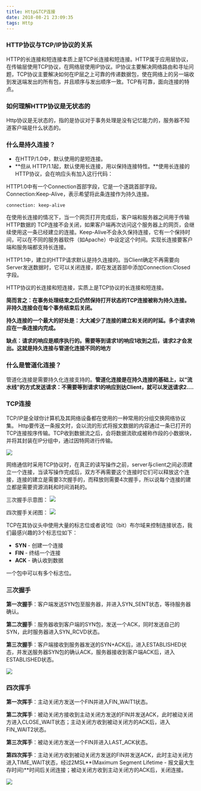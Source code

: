 ```yaml
---
title: Http&TCP连接
date: 2018-08-21 23:09:35
tags: Http
---
```


### HTTP协议与TCP/IP协议的关系

HTTP的长连接和短连接本质上是TCP长连接和短连接。HTTP属于应用层协议，在传输层使用TCP协议，在网络层使用IP协议。IP协议主要解决网络路由和寻址问题，TCP协议主要解决如何在IP层之上可靠的传递数据包，使在网络上的另一端收到发送端发出的所有包，并且顺序与发出顺序一致。TCP有可靠，面向连接的特点。

### 如何理解HTTP协议是无状态的

Http协议是无状态的，指的是协议对于事务处理是没有记忆能力的，服务器不知道客户端是什么状态的。

### 什么是持久连接？

- 在HTTP/1.0中，默认使用的是短连接。
- **但从 HTTP/1.1起，默认使用长连接，用以保持连接特性。**使用长连接的HTTP协议，会在响应头有加入这行代码：

HTTP1.0中有一个Connection首部字段，它是一个逐跳首部字段。Connection:Keep-Alive，表示希望将此条连接作为持久连接。

```
connection: keep-alive
```

在使用长连接的情况下，当一个网页打开完成后，客户端和服务器之间用于传输HTTP数据的 TCP连接不会关闭，如果客户端再次访问这个服务器上的网页，会继续使用这一条已经建立的连接。Keep-Alive不会永久保持连接，它有一个保持时间，可以在不同的服务器软件（如Apache）中设定这个时间。实现长连接要客户端和服务端都支持长连接。

HTTP1.1中，建立的HTTP请求默认是持久连接的。当Client确定不再需要向Server发送数据时，它可以关闭连接，即在发送首部中添加Connection:Closed字段。

HTTP协议的长连接和短连接，实质上是TCP协议的长连接和短连接。

**简而言之：在事务处理结束之后仍然保持打开状态的TCP连接被称为持久连接。非持久连接会在每个事务结束后关闭。**

**持久连接的一个最大的好处是：大大减少了连接的建立和关闭的时延。多个请求响应在一条连接内完成。**

**缺点：请求的响应是顺序执行的。需要等到请求1的响应1收到之后，请求2才会发出。这就是持久连接与管道化连接不同的地方**

### 什么是管道化连接？

管道化连接是需要持久化连接支持的。**管道化连接是在持久连接的基础上，以“流水线”的方式发送请求：不需要等到请求1的响应到达Client，就可以发送请求2....**

### TCP连接

TCP/IP是全球你计算机及其网络设备都在使用的一种常用的分组交换网络协议集。
Http要传送一条报文时，会以流的形式将报文数据的内容通过一条已打开的TCP连接按序传输。TCP收到数据流之后，会将数据流砍成被称作段的小数据块，并将其封装在IP分组中，通过因特网进行传输。

![](https://ws1.sinaimg.cn/large/006tNbRwgy1fuh13lkw4aj30sg080dgi.jpg)

网络通信时采用TCP协议时，在真正的读写操作之前，server与client之间必须建立一个连接，当读写操作完成后，双方不再需要这个连接时它们可以释放这个连接，连接的建立是需要3次握手的，而释放则需要4次握手，所以说每个连接的建立都是需要资源消耗和时间消耗的。

三次握手示意图：
![](https://ws3.sinaimg.cn/large/006tNbRwgy1fuhql67ui4j30ld0cutbv.jpg)

四次握手关闭图：
![](https://ws4.sinaimg.cn/large/006tNbRwgy1fuhqlnt8ijj30os0ffwtl.jpg)

TCP在其协议头中使用大量的标志位或者说1位（bit）布尔域来控制连接状态，我们最感兴趣的3个标志位如下：

- **SYN** - 创建一个连接
- **FIN** - 终结一个连接
- **ACK** - 确认收到数据

一个包中可以有多个标志位。

### 三次握手

**第一次握手**：客户端发送SYN包至服务器，并进入SYN_SENT状态，等待服务器确认。

**第二次握手**：服务器收到客户端的SYN包，发送一个ACK，同时发送自己的SYN，此时服务器进入SYN_RCVD状态。

**第三次握手**：客户端接收到服务器发送的SYN+ACK后，进入ESTABLISHED状态，并发送服务器SYN包的确认ACK，服务器接收到客户端ACK后，进入ESTABLISHED状态。

![](https://ws2.sinaimg.cn/large/006tNbRwgy1fuhpljw6s1j30cv06caa9.jpg)

### 四次挥手

**第一次挥手**：主动关闭方发送一个FIN并进入FIN_WAIT1状态。

**第二次挥手**：被动关闭方接收到主动关闭方发送的FIN并发送ACK，此时被动关闭方进入CLOSE_WAIT状态；主动关闭方收到被动关闭方的ACK后，进入FIN_WAIT2状态。

**第三次挥手**：被动关闭方发送一个FIN并进入LAST_ACK状态。

**第四次挥手**：主动关闭方收到被动关闭方发送的FIN并发送ACK，此时主动关闭方进入TIME_WAIT状态，经过2MSL**(Maximum Segment Lifetime - 报文最大生存时间)**时间后关闭连接；被动关闭方收到主动关闭方的ACK后，关闭连接。

![](https://ws3.sinaimg.cn/large/006tNbRwgy1fuhq1h4e8pj30cu0530sv.jpg)
